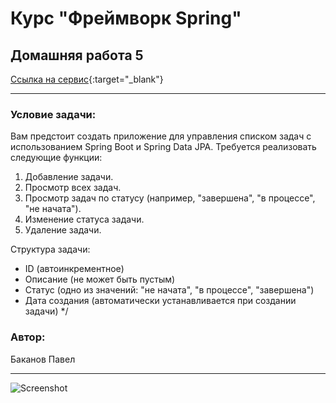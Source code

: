 # Курс "Фреймворк Spring" 
## Домашняя работа 5

[Ссылка на сервис](http://51.250.22.199:8282/tasks){:target="_blank"}

* **
### Условие задачи:
Вам предстоит создать приложение для управления списком задач с использованием Spring Boot и Spring Data JPA. Требуется реализовать следующие функции:

1. Добавление задачи.
2. Просмотр всех задач.
3. Просмотр задач по статусу (например, "завершена", "в процессе", "не начата").
4. Изменение статуса задачи.
5. Удаление задачи.

Структура задачи:

- ID (автоинкрементное)
- Описание (не может быть пустым)
- Статус (одно из значений: "не начата", "в процессе", "завершена")
- Дата создания (автоматически устанавливается при создании задачи)
 */
### Автор:
Баканов Павел
* **

![Screenshot](https://github.com/pashtetrus33/springseminar5/assets/86385554/b68532e1-8479-49b9-b0ea-134384eb91cf)
